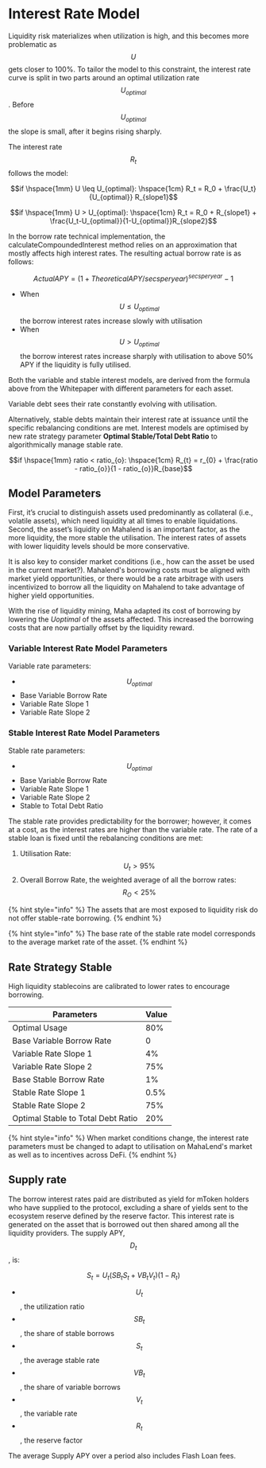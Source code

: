 # Interest Rate Model

Liquidity risk materializes when utilization is high, and this becomes more problematic as $$U$$ gets closer to 100%. To tailor the model to this constraint, the interest rate curve is split in two parts around an optimal utilization rate $$U_{optimal}$$. Before $$U_{optimal}$$the slope is small, after it begins rising sharply.

The interest rate$$R_t$$follows the model:

$$if \hspace{1mm} U \leq U_{optimal}: \hspace{1cm} R_t = R_0 + \frac{U_t}{U_{optimal}} R_{slope1}$$

$$if \hspace{1mm} U > U_{optimal}: \hspace{1cm} R_t = R_0 + R_{slope1} + \frac{U_t-U_{optimal}}{1-U_{optimal}}R_{slope2}$$

In the borrow rate technical implementation, the calculateCompoundedInterest method relies on an approximation that mostly affects high interest rates. The resulting actual borrow rate is as follows:

$$Actual APY = (1+Theoretical APY/secsperyear)^{secsperyear}-1$$

* When $$U \leq U_{optimal}$$ the borrow interest rates increase slowly with utilisation
* When $$U > U_{optimal}$$ the borrow interest rates increase sharply with utilisation to above 50% APY if the liquidity is fully utilised.

Both the variable and stable interest models, are derived from the formula above from the Whitepaper with different parameters for each asset.

Variable debt sees their rate constantly evolving with utilisation.

Alternatively, stable debts maintain their interest rate at issuance until the specific rebalancing conditions are met. Interest models are optimised by new rate strategy parameter **Optimal Stable/Total Debt Ratio** to algorithmically manage stable rate.

$$if \hspace{1mm} ratio < ratio_{o}: \hspace{1cm} R_{t} = r_{0} + \frac{ratio - ratio_{o}}{1 - ratio_{o}}R_{base}$$

## Model Parameters

First, it’s crucial to distinguish assets used predominantly as collateral (i.e., volatile assets), which need liquidity at all times to enable liquidations. Second, the asset’s liquidity on Mahalend is an important factor, as the more liquidity, the more stable the utilisation. The interest rates of assets with lower liquidity levels should be more conservative.

It is also key to consider market conditions (i.e., how can the asset be used in the current market?). Mahalend's borrowing costs must be aligned with market yield opportunities, or there would be a rate arbitrage with users incentivized to borrow all the liquidity on Mahalend to take advantage of higher yield opportunities.

With the rise of liquidity mining, Maha adapted its cost of borrowing by lowering the _Uoptimal_ of the assets affected. This increased the borrowing costs that are now partially offset by the liquidity reward.

### Variable Interest Rate Model Parameters

Variable rate parameters:

* $$U_{optimal}$$
* Base Variable Borrow Rate
* Variable Rate Slope 1
* Variable Rate Slope 2

### Stable Interest Rate Model Parameters

Stable rate parameters:

* $$U_{optimal}$$
* Base Variable Borrow Rate
* Variable Rate Slope 1
* Variable Rate Slope 2
* Stable to Total Debt Ratio

The stable rate provides predictability for the borrower; however, it comes at a cost, as the interest rates are higher than the variable rate. The rate of a stable loan is fixed until the rebalancing conditions are met:

1. Utilisation Rate: $$U_t > 95\%$$
2. Overall Borrow Rate, the weighted average of all the borrow rates: $$R_O < 25\%$$

{% hint style="info" %}
The assets that are most exposed to liquidity risk do not offer stable-rate borrowing.
{% endhint %}

{% hint style="info" %}
The base rate of the stable rate model corresponds to the average market rate of the asset.
{% endhint %}

## Rate Strategy Stable&#x20;

High liquidity stablecoins are calibrated to lower rates to encourage borrowing.

| Parameters                         | Value |
| ---------------------------------- | ----- |
| Optimal Usage                      | 80%   |
| Base Variable Borrow Rate          | 0     |
| Variable Rate Slope 1              | 4%    |
| Variable Rate Slope 2              | 75%   |
| Base Stable Borrow Rate            | 1%    |
| Stable Rate Slope 1                | 0.5%  |
| Stable Rate Slope 2                | 75%   |
| Optimal Stable to Total Debt Ratio | 20%   |

{% hint style="info" %}
When market conditions change, the interest rate parameters must be changed to adapt to utilisation on MahaLend's market as well as to incentives across DeFi.
{% endhint %}

## Supply rate

The borrow interest rates paid are distributed as yield for mToken holders who have supplied to the protocol, excluding a share of yields sent to the ecosystem reserve defined by the reserve factor. This interest rate is generated on the asset that is borrowed out then shared among all the liquidity providers. The supply APY, $$D_t$$, is:

$$S_t = U_t ( SB_t S_t + VB_t V_t)(1-R_t)$$

* $$U_t$$, the utilization ratio
* $$SB_t$$, the share of stable borrows
* $$S_t$$, the average stable rate
* $$VB_t$$, the share of variable borrows
* $$V_t$$, the variable rate
* $$R_t$$, the reserve factor

The average Supply APY over a period also includes Flash Loan fees.
